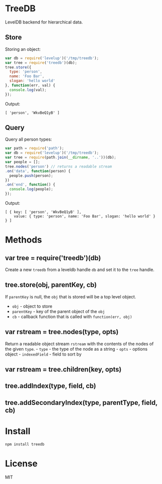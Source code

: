 TreeDB
======

LevelDB backend for hierarchical data.

Store
-----

Storing an object:

```js
var db = require('levelup')('/tmp/treedb');
var tree = require('treedb')(db);
tree.store({
  type: 'person',
  name: 'Foo Bar',
  slogan: 'hello world'
}, function(err, val) {
  console.log(val);
});

```

Output:

```
[ 'person', 'WkvBeQ1yB' ]
```

Query
-----

Query all person types:

```js
var path = require('path');
var db = require('levelup')('/tmp/treedb');
var tree = require(path.join(__dirname, '..'))(db);
var people = [];
tree.nodes('person') // returns a readable stream
.on('data', function(person) {
  people.push(person);
})
.on('end', function() {
  console.log(people);
});

```

Output:

```
[ { key: [ 'person', 'WkvBeQ1yB' ],
    value: { type: 'person', name: 'Foo Bar', slogan: 'hello world' } } ]
```

Methods
=======

var tree = require('treedb')(db)
--------------------------------

Create a new `treedb` from a leveldb handle `db` and set it to the `tree` handle.

tree.store(obj, parentKey, cb)
------------------------------

If `parentKey` is null, the `obj` that is stored will be a top level object.

-	`obj` - object to store
-	`parentKey` - key of the parent object of the `obj`
-	`cb` - callback function that is called with `function(err, obj)`

var rstream = tree.nodes(type, opts)
------------------------------------

Return a readable object stream `rstream` with the contents of the nodes of the given `type`. - `type` - the type of the node as a string - `opts` - options object - `indexedField` - field to sort by

var rstream = tree.children(key, opts)
--------------------------------------

tree.addIndex(type, field, cb)
------------------------------

tree.addSecondaryIndex(type, parentType, field, cb)
---------------------------------------------------

Install
=======

```
npm install treedb
```

License
=======

MIT
